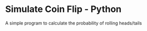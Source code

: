 # Simulate Coin Flip - Python

A simple program to calculate the probability of rolling heads/tails
